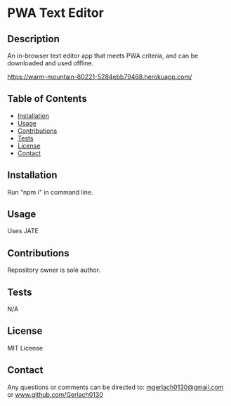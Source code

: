 # PWA Text Editor

  ## Description

  An in-browser text editor app that meets PWA criteria, and can be downloaded and used offline.

  https://warm-mountain-80221-5284ebb79468.herokuapp.com/

  ## Table of Contents
  * [Installation](#installation)
  * [Usage](#usage)
  * [Contributions](#contributions)
  * [Tests](#tests)
  * [License](#license)
  * [Contact](#contact)

  
  ## Installation

  Run "npm i" in command line.

  ## Usage

  Uses JATE

  ## Contributions

  Repository owner is sole author.

  ## Tests

  N/A

  ## License

  MIT License

  ## Contact

  Any questions or comments can be directed to: mgerlach0130@gmail.com or www.github.com/Gerlach0130
